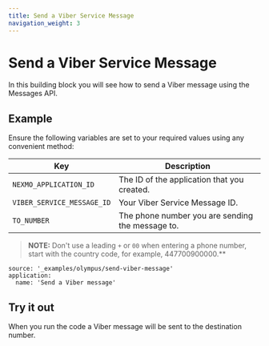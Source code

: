 ```yaml
---
title: Send a Viber Service Message
navigation_weight: 3
---
```


# Send a Viber Service Message

In this building block you will see how to send a Viber message using the Messages API.

## Example

Ensure the following variables are set to your required values using any convenient method:

Key | Description
-- | --
`NEXMO_APPLICATION_ID` | The ID of the application that you created.
`VIBER_SERVICE_MESSAGE_ID` | Your Viber Service Message ID.
`TO_NUMBER` | The phone number you are sending the message to. 

> **NOTE:** Don't use a leading `+` or `00` when entering a phone number, start with the country code, for example, 447700900000.**

```building_blocks
source: '_examples/olympus/send-viber-message'
application:
  name: 'Send a Viber message'
```

## Try it out

When you run the code a Viber message will be sent to the destination number.